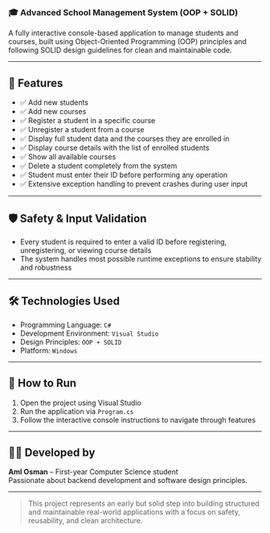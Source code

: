 ### 🎓 Advanced School Management System (OOP + SOLID)

A fully interactive console-based application to manage students and courses, built using Object-Oriented Programming (OOP) principles and following SOLID design guidelines for clean and maintainable code.

--- 

## 📌 Features

- ✅ Add new students
- ✅ Add new courses
- ✅ Register a student in a specific course
- ✅ Unregister a student from a course
- ✅ Display full student data and the courses they are enrolled in
- ✅ Display course details with the list of enrolled students
- ✅ Show all available courses
- ✅ Delete a student completely from the system
- ✅ Student must enter their ID before performing any operation
- ✅ Extensive exception handling to prevent crashes during user input

---

## 🛡️ Safety & Input Validation

- Every student is required to enter a valid ID before registering, unregistering, or viewing course details
- The system handles most possible runtime exceptions to ensure stability and robustness

---

## 🛠️ Technologies Used

- Programming Language: `C#`
- Development Environment: `Visual Studio`
- Design Principles: `OOP + SOLID`
- Platform: `Windows`

---

## 🚀 How to Run

1. Open the project using Visual Studio
2. Run the application via `Program.cs`
3. Follow the interactive console instructions to navigate through features

---

## 👩‍💻 Developed by

**Aml Osman** – First-year Computer Science student  
Passionate about backend development and software design principles.

---

> This project represents an early but solid step into building structured and maintainable real-world applications with a focus on safety, reusability, and clean architecture.
